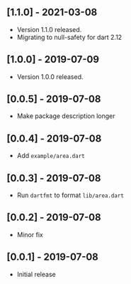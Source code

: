 ## [1.1.0] - 2021-03-08
* Version 1.1.0 released.
* Migrating to null-safety for dart 2.12

## [1.0.0] - 2019-07-09
* Version 1.0.0 released.

## [0.0.5] - 2019-07-08
* Make package description longer

## [0.0.4] - 2019-07-08
* Add `example/area.dart`

## [0.0.3] - 2019-07-08
* Run `dartfmt` to format `lib/area.dart`

## [0.0.2] - 2019-07-08
* Minor fix

## [0.0.1] - 2019-07-08
* Initial release

